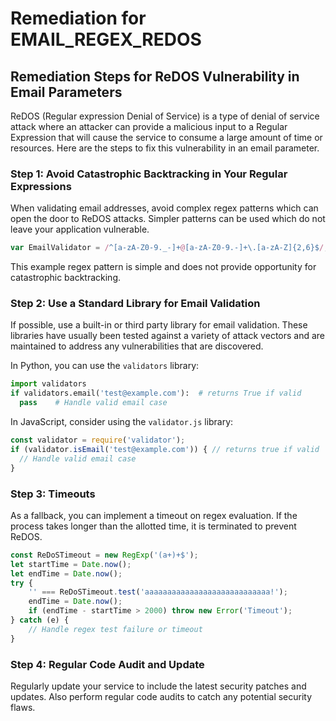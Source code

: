 # Remediation for EMAIL_REGEX_REDOS

## Remediation Steps for ReDOS Vulnerability in Email Parameters

ReDOS (Regular expression Denial of Service) is a type of denial of service attack where an attacker can provide a malicious input to a Regular Expression that will cause the service to consume a large amount of time or resources. Here are the steps to fix this vulnerability in an email parameter.

### Step 1: Avoid Catastrophic Backtracking in Your Regular Expressions
When validating email addresses, avoid complex regex patterns which can open the door to ReDOS attacks. Simpler patterns can be used which do not leave your application vulnerable.

```javascript
var EmailValidator = /^[a-zA-Z0-9._-]+@[a-zA-Z0-9.-]+\.[a-zA-Z]{2,6}$/;
```
This example regex pattern is simple and does not provide opportunity for catastrophic backtracking.

### Step 2: Use a Standard Library for Email Validation
If possible, use a built-in or third party library for email validation. These libraries have usually been tested against a variety of attack vectors and are maintained to address any vulnerabilities that are discovered.

In Python, you can use the `validators` library:

```python
import validators
if validators.email('test@example.com'):  # returns True if valid
  pass    # Handle valid email case
```

In JavaScript, consider using the `validator.js` library:

```javascript
const validator = require('validator');
if (validator.isEmail('test@example.com')) { // returns true if valid
  // Handle valid email case
}

```

### Step 3: Timeouts
As a fallback, you can implement a timeout on regex evaluation. If the process takes longer than the allotted time, it is terminated to prevent ReDOS.

```javascript
const ReDoSTimeout = new RegExp('(a+)+$');
let startTime = Date.now();
let endTime = Date.now();
try {
    '' === ReDoSTimeout.test('aaaaaaaaaaaaaaaaaaaaaaaaaaaa!');
    endTime = Date.now();
    if (endTime - startTime > 2000) throw new Error('Timeout');
} catch (e) {
    // Handle regex test failure or timeout
}
```

### Step 4: Regular Code Audit and Update
Regularly update your service to include the latest security patches and updates. Also perform regular code audits to catch any potential security flaws.